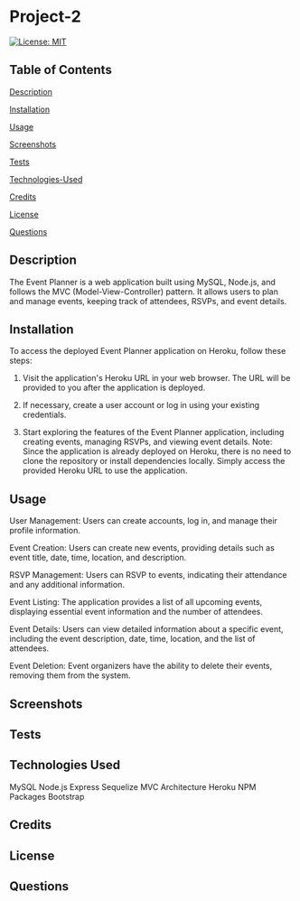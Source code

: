 # Project-2

[![License: MIT](https://img.shields.io/badge/License-MIT-yellow.svg)](https://opensource.org/licenses/MIT)

## Table of Contents

[Description](#description)

[Installation](#Installation)

[Usage](#Usage)

[Screenshots](#screenshots)

[Tests](#Tests)

[Technologies-Used](#technologies-used)

[Credits](#credits)

[License](#license)

[Questions](#questions)

## Description

The Event Planner is a web application built using MySQL, Node.js, and follows the MVC (Model-View-Controller) pattern. It allows users to plan and manage events, keeping track of attendees, RSVPs, and event details.


## Installation

To access the deployed Event Planner application on Heroku, follow these steps:

1. Visit the application's Heroku URL in your web browser. The URL will be provided to you after the application is deployed.

2. If necessary, create a user account or log in using your existing credentials.

3. Start exploring the features of the Event Planner application, including creating events, managing RSVPs, and viewing event details.
Note: Since the application is already deployed on Heroku, there is no need to clone the repository or install dependencies locally. Simply access the provided Heroku URL to use the application.


## Usage

User Management: Users can create accounts, log in, and manage their profile information.

Event Creation: Users can create new events, providing details such as event title, date, time, location, and description.

RSVP Management: Users can RSVP to events, indicating their attendance and any additional information.

Event Listing: The application provides a list of all upcoming events, displaying essential event information and the number of attendees.

Event Details: Users can view detailed information about a specific event, including the event description, date, time, location, and the list of attendees.

Event Deletion: Event organizers have the ability to delete their events, removing them from the system.


## Screenshots

## Tests

## Technologies Used

MySQL
Node.js
Express
Sequelize
MVC Architecture
Heroku
NPM Packages 
Bootstrap


## Credits

## License

## Questions
